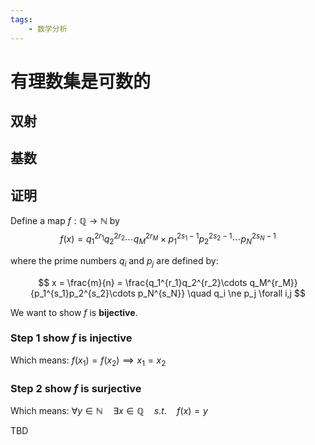 ```yaml
---
tags:
    - 数学分析
---
```


# 有理数集是可数的

## 双射

## 基数

## 证明

Define a map $f:\mathbb{Q} \to \mathbb{N}$ by
$$
f(x) = q_1^{2r_1}q_2^{2r_2}\cdots q_M^{2r_M}\times p_1^{2s_1-1}p_2^{2s_2-1}\cdots p_N^{2s_N-1}
$$

where the prime numbers $q_i$ and $p_j$ are defined by:

$$
x = \frac{m}{n} = \frac{q_1^{r_1}q_2^{r_2}\cdots q_M^{r_M}}{p_1^{s_1}p_2^{s_2}\cdots p_N^{s_N}}
\quad q_i \ne p_j \forall i,j
$$

We want to show $f$ is **bijective**.

### Step 1 show $f$ is injective
Which means: $f(x_1)=f(x_2) \implies x_1=x_2$
### Step 2 show $f$ is surjective
Which means: $\forall y \in \mathbb{N} \quad \exists x \in \mathbb{Q} \quad s.t.\quad f(x)=y$

TBD